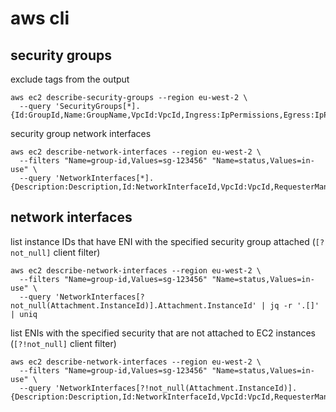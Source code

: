 # aws cli

## security groups

exclude tags from the output
```shell
aws ec2 describe-security-groups --region eu-west-2 \
  --query 'SecurityGroups[*].{Id:GroupId,Name:GroupName,VpcId:VpcId,Ingress:IpPermissions,Egress:IpPermissionsEgress}'
```

security group network interfaces
```shell
aws ec2 describe-network-interfaces --region eu-west-2 \
  --filters "Name=group-id,Values=sg-123456" "Name=status,Values=in-use" \
  --query 'NetworkInterfaces[*].{Description:Description,Id:NetworkInterfaceId,VpcId:VpcId,RequesterManaged:RequesterManaged,RequesterId:RequesterId,Type:InterfaceType,Attachment:Attachment,OwnerId:OwnerId,SubnetId:SubnetId}'
```

## network interfaces

list instance IDs that have ENI with the specified security group attached (`[?not_null]` client filter)
```shell
aws ec2 describe-network-interfaces --region eu-west-2 \
  --filters "Name=group-id,Values=sg-123456" "Name=status,Values=in-use" \
  --query 'NetworkInterfaces[?not_null(Attachment.InstanceId)].Attachment.InstanceId' | jq -r '.[]' | uniq
```

list ENIs with the specified security that are not attached to EC2 instances (`[?!not_null]` client filter)
```shell
aws ec2 describe-network-interfaces --region eu-west-2 \
  --filters "Name=group-id,Values=sg-123456" "Name=status,Values=in-use" \
  --query 'NetworkInterfaces[?!not_null(Attachment.InstanceId)].{Description:Description,Id:NetworkInterfaceId,VpcId:VpcId,RequesterManaged:RequesterManaged,RequesterId:RequesterId,Type:InterfaceType,Attachment:Attachment,OwnerId:OwnerId,SubnetId:SubnetId}'
```
